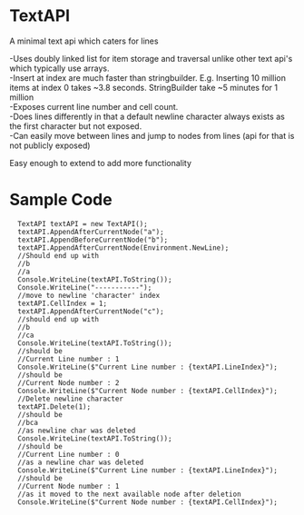 # TextAPI
A minimal text api which caters for lines

-Uses doubly linked list for item storage and traversal unlike other text api's which typically use arrays.  
-Insert at index are much faster than stringbuilder. E.g. Inserting 10 million items at index 0 takes ~3.8 seconds. StringBuilder take ~5 minutes for 1 million  
-Exposes current line number and cell count.  
-Does lines differently in that a default newline character always exists as the first character but not exposed.  
-Can easily move between lines and jump to nodes from lines (api for that is not publicly exposed)  

Easy enough to extend to add more functionality

# Sample Code
```
  TextAPI textAPI = new TextAPI();
  textAPI.AppendAfterCurrentNode("a");
  textAPI.AppendBeforeCurrentNode("b");
  textAPI.AppendAfterCurrentNode(Environment.NewLine);
  //Should end up with
  //b
  //a
  Console.WriteLine(textAPI.ToString());
  Console.WriteLine("-----------");
  //move to newline 'character' index
  textAPI.CellIndex = 1;  
  textAPI.AppendAfterCurrentNode("c");
  //should end up with
  //b
  //ca
  Console.WriteLine(textAPI.ToString());  
  //should be
  //Current Line number : 1
  Console.WriteLine($"Current Line number : {textAPI.LineIndex}");
  //should be
  //Current Node number : 2
  Console.WriteLine($"Current Node number : {textAPI.CellIndex}");
  //Delete newline character
  textAPI.Delete(1);
  //should be
  //bca
  //as newline char was deleted
  Console.WriteLine(textAPI.ToString());
  //should be
  //Current Line number : 0
  //as a newline char was deleted
  Console.WriteLine($"Current Line number : {textAPI.LineIndex}");
  //should be
  //Current Node number : 1
  //as it moved to the next available node after deletion
  Console.WriteLine($"Current Node number : {textAPI.CellIndex}");
```
